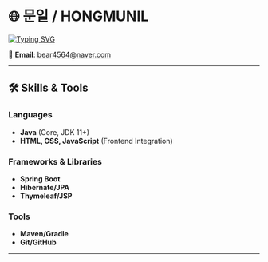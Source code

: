 # 🌐 문일 / HONGMUNIL
[![Typing SVG](https://readme-typing-svg.herokuapp.com/?lines=I+wanna+go+to+sleep...;Counting+sheep...;Goodnight!;💤💤💤&font=Fira+Code&center=true&vCenter=true&width=600&height=70&pause=1000&color=F70000&background=000000FF&size=28)](https://github.com/your-username)


📧 **Email**: [bear4564@naver.com](mailto:bear4564@naver.com)

---

## 🛠 Skills & Tools
### Languages
- **Java** (Core, JDK 11+)
- **HTML, CSS, JavaScript** (Frontend Integration)

### Frameworks & Libraries
- **Spring Boot**
- **Hibernate/JPA**
- **Thymeleaf/JSP**

### Tools
- **Maven/Gradle**
- **Git/GitHub**

---


